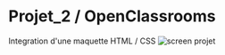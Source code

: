 # Projet_2 / OpenClassrooms 
Integration d'une maquette HTML / CSS
<img src="fullpage.png" alt="screen projet">
